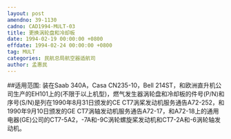 ```yaml
---
layout: post
amendno: 39-1130
cadno: CAD1994-MULT-03
title: 更换涡轮盘和冷却板
date: 1994-02-19 00:00:00 +0800
effdate: 1994-02-24 00:00:00 +0800
tag: MULT
categories: 民航总局航空器适航司
author: 孟惠民
---
```


##适用范围:
装在Saab 340A，Casa CN235-10，Bell 214ST，和欧洲直升机公司生产的EH101上的(不限于以上机型)，燃气发生器涡轮盘和冷却板的件号(P/N)和序号(S/N)是列在1990年8月31日颁发的CE CT7涡桨发动机服务通告A72-252，和1990年9月10日颁发的GE CT7涡轴发动机服务通告A72-17，和A72-18上的通用电器(GE)公司的CT7-5A2，-7A和-9C涡轮螺旋桨发动机和CT7-2A和-6涡轮轴发动机。

